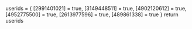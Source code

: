 userids = {
[2991401021] = true,
[3149448511] = true,
[4902120612] = true,
[4952775500] = true,
[2613977596] = true,
[489861338] = true
}
return userids
